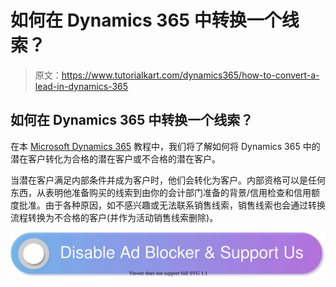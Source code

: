 # 如何在 Dynamics 365 中转换一个线索？

> 原文：<https://www.tutorialkart.com/dynamics365/how-to-convert-a-lead-in-dynamics-365>

## 如何在 Dynamics 365 中转换一个线索？

在本 [Microsoft Dynamics 365](https://www.tutorialkart.com/what-is-microsoft-dynamics-365/) 教程中，我们将了解如何将 Dynamics 365 中的潜在客户转化为合格的潜在客户或不合格的潜在客户。

当潜在客户满足内部条件并成为客户时，他们会转化为客户。内部资格可以是任何东西，从表明他准备购买的线索到由你的会计部门准备的背景/信用检查和信用额度批准。由于各种原因，如不感兴趣或无法联系销售线索，销售线索也会通过转换流程转换为不合格的客户(并作为活动销售线索删除)。

[![](img/925da31b32d6bc3827932f6c8afb11bb.png)](https://www.tutorialkart.com/)